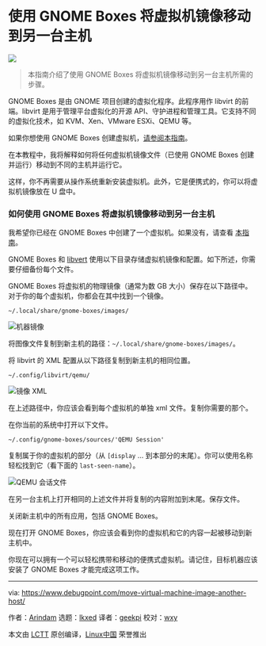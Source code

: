 [#]: subject: "Move Virtual Machine Image to Another Host Using GNOME Boxes"
[#]: via: "https://www.debugpoint.com/move-virtual-machine-image-another-host/"
[#]: author: "Arindam https://www.debugpoint.com/author/admin1/"
[#]: collector: "lkxed"
[#]: translator: "geekpi"
[#]: reviewer: "wxy"
[#]: publisher: "wxy"
[#]: url: "https://linux.cn/article-15244-1.html"

使用 GNOME Boxes 将虚拟机镜像移动到另一台主机
======

![](https://img.linux.net.cn/data/attachment/album/202211/12/113707ewb6ope663w86e5e.jpg)

> 本指南介绍了使用 GNOME Boxes 将虚拟机镜像移动到另一台主机所需的步骤。

GNOME Boxes 是由 GNOME 项目创建的虚拟化程序。此程序用作 libvirt 的前端。libvirt 是用于管理平台虚拟化的开源 API、守护进程和管理工具。它支持不同的虚拟化技术，如 KVM、Xen、VMware ESXi、QEMU 等。

如果你想使用 GNOME Boxes 创建虚拟机，[请参阅本指南][1]。

在本教程中，我将解释如何将任何虚拟机镜像文件（已使用 GNOME Boxes 创建并运行）移动到不同的主机并运行它。

这样，你不再需要从操作系统重新安装虚拟机。此外，它是便携式的，你可以将虚拟机镜像放在 U 盘中。

### 如何使用 GNOME Boxes 将虚拟机镜像移动到另一台主机

我希望你已经在 GNOME Boxes 中创建了一个虚拟机。如果没有，请查看 [本指南][1]。

GNOME Boxes 和 [libvert][2] 使用以下目录存储虚拟机镜像和配置。如下所述，你需要仔细备份每个文件。

GNOME Boxes 将虚拟机的物理镜像（通常为数 GB 大小）保存在以下路径中。对于你的每个虚拟机，你都会在其中找到一个镜像。

```
~/.local/share/gnome-boxes/images/
```

![机器镜像][3]

将图像文件复制到新主机的路径：`~/.local/share/gnome-boxes/images/`。

将 libvirt 的 XML 配置从以下路径复制到新主机的相同位置。

```
~/.config/libvirt/qemu/
```

![镜像 XML][4]

在上述路径中，你应该会看到每个虚拟机的单独 xml 文件。复制你需要的那个。

在你当前的系统中打开以下文件。

```
~/.config/gnome-boxes/sources/'QEMU Session'
```

复制属于你的虚拟机的部分（从 `[display` ... 到本部分的末尾）。你可以使用名称轻松找到它（看下面的 `last-seen-name`）。

![QEMU 会话文件][5]

在另一台主机上打开相同的上述文件并将复制的内容附加到末尾。保存文件。

关闭新主机中的所有应用，包括 GNOME Boxes。

现在打开 GNOME Boxes，你应该会看到你的虚拟机和它的内容一起被移动到新主机中。

你现在可以拥有一个可以轻松携带和移动的便携式虚拟机。请记住，目标机器应该安装了 GNOME Boxes 才能完成这项工作。

--------------------------------------------------------------------------------

via: https://www.debugpoint.com/move-virtual-machine-image-another-host/

作者：[Arindam][a]
选题：[lkxed][b]
译者：[geekpi](https://github.com/geekpi)
校对：[wxy](https://github.com/wxy)

本文由 [LCTT](https://github.com/LCTT/TranslateProject) 原创编译，[Linux中国](https://linux.cn/) 荣誉推出

[a]: https://www.debugpoint.com/author/admin1/
[b]: https://github.com/lkxed
[1]: https://www.debugpoint.com/2020/05/install-use-gnome-boxes/
[2]: https://libvirt.org/
[3]: https://www.debugpoint.com/wp-content/uploads/2020/06/Machine-Images.png
[4]: https://www.debugpoint.com/wp-content/uploads/2020/06/Image-XML.png
[5]: https://www.debugpoint.com/wp-content/uploads/2020/06/QEMU-Session-File.png
